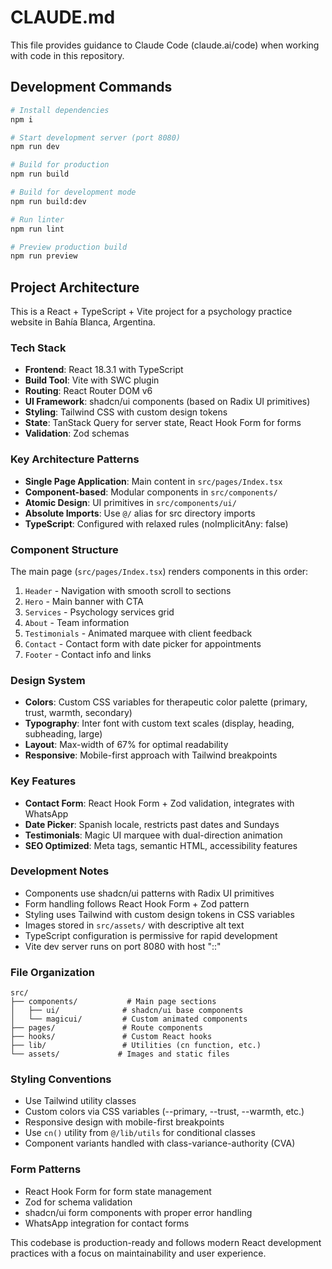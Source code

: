 # CLAUDE.md

This file provides guidance to Claude Code (claude.ai/code) when working with code in this repository.

## Development Commands

```bash
# Install dependencies
npm i

# Start development server (port 8080)
npm run dev

# Build for production
npm run build

# Build for development mode
npm run build:dev

# Run linter
npm run lint

# Preview production build
npm run preview
```

## Project Architecture

This is a React + TypeScript + Vite project for a psychology practice website in Bahía Blanca, Argentina.

### Tech Stack
- **Frontend**: React 18.3.1 with TypeScript
- **Build Tool**: Vite with SWC plugin
- **Routing**: React Router DOM v6
- **UI Framework**: shadcn/ui components (based on Radix UI primitives)
- **Styling**: Tailwind CSS with custom design tokens
- **State**: TanStack Query for server state, React Hook Form for forms
- **Validation**: Zod schemas

### Key Architecture Patterns
- **Single Page Application**: Main content in `src/pages/Index.tsx`
- **Component-based**: Modular components in `src/components/`
- **Atomic Design**: UI primitives in `src/components/ui/`
- **Absolute Imports**: Use `@/` alias for src directory imports
- **TypeScript**: Configured with relaxed rules (noImplicitAny: false)

### Component Structure
The main page (`src/pages/Index.tsx`) renders components in this order:
1. `Header` - Navigation with smooth scroll to sections
2. `Hero` - Main banner with CTA
3. `Services` - Psychology services grid
4. `About` - Team information
5. `Testimonials` - Animated marquee with client feedback
6. `Contact` - Contact form with date picker for appointments
7. `Footer` - Contact info and links

### Design System
- **Colors**: Custom CSS variables for therapeutic color palette (primary, trust, warmth, secondary)
- **Typography**: Inter font with custom text scales (display, heading, subheading, large)
- **Layout**: Max-width of 67% for optimal readability
- **Responsive**: Mobile-first approach with Tailwind breakpoints

### Key Features
- **Contact Form**: React Hook Form + Zod validation, integrates with WhatsApp
- **Date Picker**: Spanish locale, restricts past dates and Sundays
- **Testimonials**: Magic UI marquee with dual-direction animation
- **SEO Optimized**: Meta tags, semantic HTML, accessibility features

### Development Notes
- Components use shadcn/ui patterns with Radix UI primitives
- Form handling follows React Hook Form + Zod pattern
- Styling uses Tailwind with custom design tokens in CSS variables
- Images stored in `src/assets/` with descriptive alt text
- TypeScript configuration is permissive for rapid development
- Vite dev server runs on port 8080 with host "::"

### File Organization
```
src/
├── components/           # Main page sections
│   ├── ui/              # shadcn/ui base components
│   └── magicui/         # Custom animated components
├── pages/               # Route components
├── hooks/               # Custom React hooks
├── lib/                 # Utilities (cn function, etc.)
└── assets/             # Images and static files
```

### Styling Conventions
- Use Tailwind utility classes
- Custom colors via CSS variables (--primary, --trust, --warmth, etc.)
- Responsive design with mobile-first breakpoints
- Use `cn()` utility from `@/lib/utils` for conditional classes
- Component variants handled with class-variance-authority (CVA)

### Form Patterns
- React Hook Form for form state management
- Zod for schema validation
- shadcn/ui form components with proper error handling
- WhatsApp integration for contact forms

This codebase is production-ready and follows modern React development practices with a focus on maintainability and user experience.